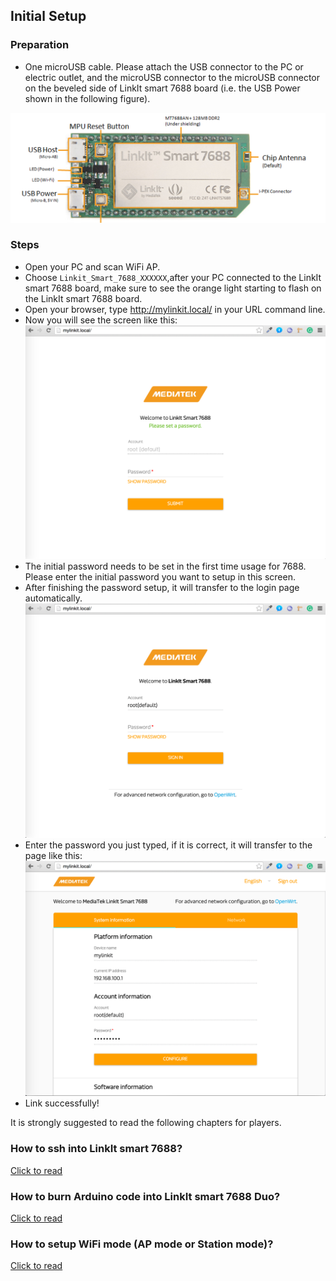 ## Initial Setup

### Preparation
* One microUSB cable. Please attach the USB connector to the PC or electric outlet, and the microUSB connector to the microUSB connector on the beveled side of LinkIt smart 7688 board (i.e. the USB Power shown in the following figure).


![](pwr.png)

### Steps

* Open your PC and scan WiFi AP.
* Choose `Linkit_Smart_7688_XXXXXX`,after your PC connected to the LinkIt smart 7688 board, make sure to see the orange light starting to flash on the LinkIt smart 7688 board.
* Open your browser, type http://mylinkit.local/ in your URL command line.
* Now you will see the screen like this:
    ![](resetpassword.png)
* The initial password needs to be set in the first time usage for 7688. Please enter the initial password you want to setup in this screen.
* After finishing the password setup, it will transfer to the login page automatically.
    ![](login.png)
* Enter the password you just typed, if it is correct, it will transfer to the page like this:
    ![](sysinfo.png)
* Link successfully!

It is strongly suggested to read the following chapters for players.

### How to ssh into LinkIt smart 7688?

[Click to read](/)

### How to burn Arduino code into LinkIt smart 7688 Duo?

[Click to read](/)

### How to setup WiFi mode (AP mode or Station mode)?

[Click to read](/)

